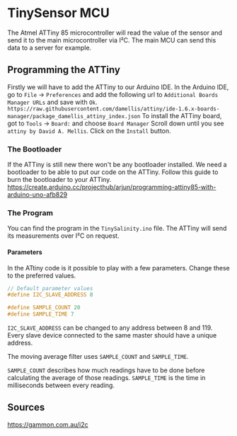 # TinySensor MCU

The Atmel ATTiny 85 microcontroller will read the value of the sensor and send it to the main microcontroller via I²C. The main MCU can send this data to a server for example.

## Programming the ATTiny

Firstly we will have to add the ATTiny to our Arduino IDE. 
In the Arduino IDE, go to `File` -> `Preferences` and add the following url to `Additional Boards Manager URLs` and save with `Ok`.
`https://raw.githubusercontent.com/damellis/attiny/ide-1.6.x-boards-manager/package_damellis_attiny_index.json`
To install the ATTiny board, got to `Tools` -> `Board:` and choose `Board Manager` Scroll down until you see `attiny by David A. Mellis`. Click on the `Install` button.

### The Bootloader

If the ATTiny is still new there won't be any bootloader installed. We need a bootloader to be able to put our code on the ATTiny.
Follow this guide to burn the bootloader to your ATTiny.
https://create.arduino.cc/projecthub/arjun/programming-attiny85-with-arduino-uno-afb829



### The Program

You can find the program in the `TinySalinity.ino` file. The ATTiny will send its measurements over I²C on request.

#### Parameters
In the ATtiny code is it possible to play with a few parameters. Change these to the preferred values.

```C++
// Default parameter values
#define I2C_SLAVE_ADDRESS 8

#define SAMPLE_COUNT 20
#define SAMPLE_TIME 7
```

`I2C_SLAVE_ADDRESS` can be changed to any address between 8 and 119. Every slave device connected to the same master should have a unique address.

The moving average filter uses `SAMPLE_COUNT` and `SAMPLE_TIME`.

`SAMPLE_COUNT` describes how much readings have to be done before calculating the average of those readings.
`SAMPLE_TIME` is the time in milliseconds between every reading.


## Sources

https://gammon.com.au/i2c
